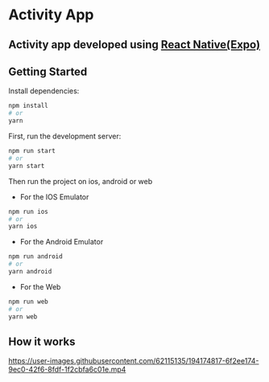 # Activity App
## Activity app developed using [React Native(Expo)](https://expo.dev/)

## Getting Started

Install dependencies:

```bash
npm install
# or
yarn
```

First, run the development server:

```bash
npm run start
# or
yarn start
```

Then run the project on ios, android or web

- For the IOS Emulator

```bash
npm run ios
# or
yarn ios
```

- For the Android Emulator

```bash
npm run android
# or
yarn android
```

- For the Web

```bash
npm run web
# or
yarn web
```

## How it works

https://user-images.githubusercontent.com/62115135/194174817-6f2ee174-9ec0-42f6-8fdf-1f2cbfa6c01e.mp4




